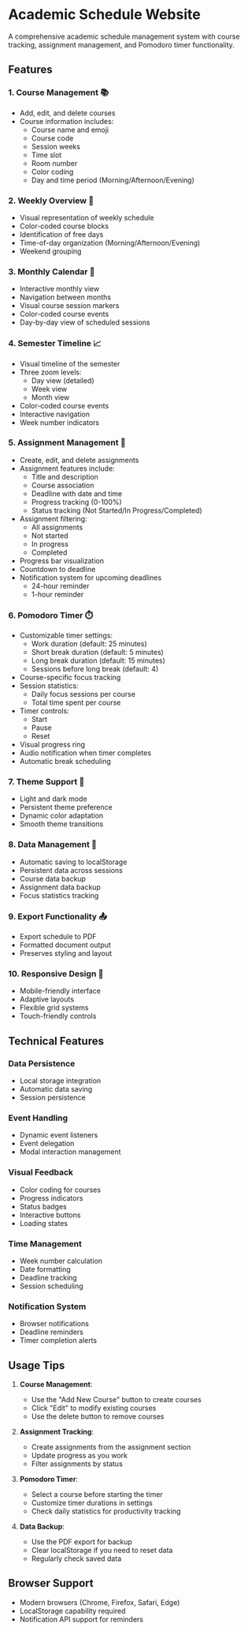 # Academic Schedule Website

A comprehensive academic schedule management system with course tracking, assignment management, and Pomodoro timer functionality.

## Features

### 1. Course Management 📚
- Add, edit, and delete courses
- Course information includes:
  - Course name and emoji
  - Course code
  - Session weeks
  - Time slot
  - Room number
  - Color coding
  - Day and time period (Morning/Afternoon/Evening)

### 2. Weekly Overview 📅
- Visual representation of weekly schedule
- Color-coded course blocks
- Identification of free days
- Time-of-day organization (Morning/Afternoon/Evening)
- Weekend grouping

### 3. Monthly Calendar 📆
- Interactive monthly view
- Navigation between months
- Visual course session markers
- Color-coded course events
- Day-by-day view of scheduled sessions

### 4. Semester Timeline 📈
- Visual timeline of the semester
- Three zoom levels:
  - Day view (detailed)
  - Week view
  - Month view
- Color-coded course events
- Interactive navigation
- Week number indicators

### 5. Assignment Management 📝
- Create, edit, and delete assignments
- Assignment features include:
  - Title and description
  - Course association
  - Deadline with date and time
  - Progress tracking (0-100%)
  - Status tracking (Not Started/In Progress/Completed)
- Assignment filtering:
  - All assignments
  - Not started
  - In progress
  - Completed
- Progress bar visualization
- Countdown to deadline
- Notification system for upcoming deadlines
  - 24-hour reminder
  - 1-hour reminder

### 6. Pomodoro Timer ⏱️
- Customizable timer settings:
  - Work duration (default: 25 minutes)
  - Short break duration (default: 5 minutes)
  - Long break duration (default: 15 minutes)
  - Sessions before long break (default: 4)
- Course-specific focus tracking
- Session statistics:
  - Daily focus sessions per course
  - Total time spent per course
- Timer controls:
  - Start
  - Pause
  - Reset
- Visual progress ring
- Audio notification when timer completes
- Automatic break scheduling

### 7. Theme Support 🎨
- Light and dark mode
- Persistent theme preference
- Dynamic color adaptation
- Smooth theme transitions

### 8. Data Management 💾
- Automatic saving to localStorage
- Persistent data across sessions
- Course data backup
- Assignment data backup
- Focus statistics tracking

### 9. Export Functionality 📤
- Export schedule to PDF
- Formatted document output
- Preserves styling and layout

### 10. Responsive Design 📱
- Mobile-friendly interface
- Adaptive layouts
- Flexible grid systems
- Touch-friendly controls

## Technical Features

### Data Persistence
- Local storage integration
- Automatic data saving
- Session persistence

### Event Handling
- Dynamic event listeners
- Event delegation
- Modal interaction management

### Visual Feedback
- Color coding for courses
- Progress indicators
- Status badges
- Interactive buttons
- Loading states

### Time Management
- Week number calculation
- Date formatting
- Deadline tracking
- Session scheduling

### Notification System
- Browser notifications
- Deadline reminders
- Timer completion alerts

## Usage Tips

1. **Course Management**:
   - Use the "Add New Course" button to create courses
   - Click "Edit" to modify existing courses
   - Use the delete button to remove courses

2. **Assignment Tracking**:
   - Create assignments from the assignment section
   - Update progress as you work
   - Filter assignments by status

3. **Pomodoro Timer**:
   - Select a course before starting the timer
   - Customize timer durations in settings
   - Check daily statistics for productivity tracking

4. **Data Backup**:
   - Use the PDF export for backup
   - Clear localStorage if you need to reset data
   - Regularly check saved data

## Browser Support
- Modern browsers (Chrome, Firefox, Safari, Edge)
- LocalStorage capability required
- Notification API support for reminders 
